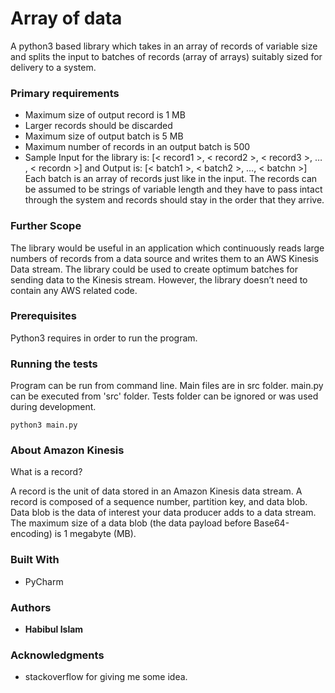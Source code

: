 # Array of data

A python3 based library which takes in an array of records of variable size and splits the input to batches of records (array of arrays) suitably sized for delivery to a system.

### Primary requirements

* Maximum size of output record is 1 MB
* Larger records should be discarded
* Maximum size of output batch is 5 MB 
* Maximum number of records in an output batch is 500 
* Sample Input for the library is: [< record1 >, < record2 >, < record3 >, … , < recordn >] and Output is: [< batch1 >, < batch2 >, …, < batchn >] 
Each batch is an array of records just like in the input. The records can be assumed to be strings of variable length and they have to pass intact through the system and records should stay in the order that they arrive.

### Further Scope

The library would be useful in an application which continuously reads large numbers of records from a data source and writes them to an AWS Kinesis Data stream. The library could be used to create optimum batches for sending data to the Kinesis stream. However, the library doesn’t need to contain any AWS related code.


### Prerequisites

Python3 requires in order to run the program.

### Running the tests

Program can be run from command line. Main files are in src folder. main.py can be executed from 'src' folder.
Tests folder can be ignored or was used during development. 
```
python3 main.py
```

### About Amazon Kinesis

What is a record?

A record is the unit of data stored in an Amazon Kinesis data stream. A record is composed of a sequence number, partition key, and data blob. Data blob is the data of interest your data producer adds to a data stream. The maximum size of a data blob (the data payload before Base64-encoding) is 1 megabyte (MB).

### Built With

* PyCharm 

### Authors

* **Habibul Islam** 

### Acknowledgments

* stackoverflow for giving me some idea.

